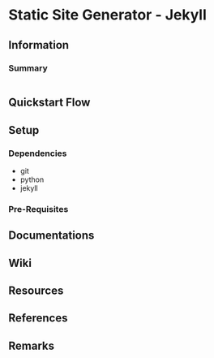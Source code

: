 # Static Site Generator - Jekyll

## Information
### Summary
```

```

## Quickstart Flow

## Setup
### Dependencies
+ git
+ python
+ jekyll

### Pre-Requisites

## Documentations

## Wiki

## Resources

## References

## Remarks